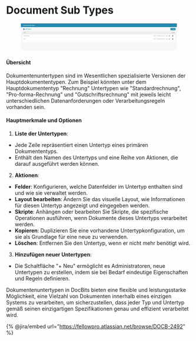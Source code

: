# Document Sub Types

<figure><img src="../../../../.gitbook/assets/Bildschirmfoto%202024-05-08%20um%2008.54.08.png" alt=""><figcaption></figcaption></figure>

#### Übersicht

Dokumentenuntertypen sind im Wesentlichen spezialisierte Versionen der Hauptdokumententypen. Zum Beispiel könnten unter dem Hauptdokumententyp "Rechnung" Untertypen wie "Standardrechnung", "Pro-forma-Rechnung" und "Gutschriftsrechnung" mit jeweils leicht unterschiedlichen Datenanforderungen oder Verarbeitungsregeln vorhanden sein.

#### Hauptmerkmale und Optionen

1. **Liste der Untertypen**:

* Jede Zeile repräsentiert einen Untertyp eines primären Dokumententyps.
* Enthält den Namen des Untertyps und eine Reihe von Aktionen, die darauf ausgeführt werden können.

2. **Aktionen**:

* **Felder**: Konfigurieren, welche Datenfelder im Untertyp enthalten sind und wie sie verwaltet werden.
* **Layout bearbeiten**: Ändern Sie das visuelle Layout, wie Informationen für diesen Untertyp angezeigt und eingegeben werden.
* **Skripte**: Anhängen oder bearbeiten Sie Skripte, die spezifische Operationen ausführen, wenn Dokumente dieses Untertyps verarbeitet werden.
* **Kopieren**: Duplizieren Sie eine vorhandene Untertypkonfiguration, um sie als Grundlage für eine neue zu verwenden.
* **Löschen**: Entfernen Sie den Untertyp, wenn er nicht mehr benötigt wird.

3. **Hinzufügen neuer Untertypen**:

* Die Schaltfläche "+ Neu" ermöglicht es Administratoren, neue Untertypen zu erstellen, indem sie bei Bedarf eindeutige Eigenschaften und Regeln definieren.

Dokumentenuntertypen in DocBits bieten eine flexible und leistungsstarke Möglichkeit, eine Vielzahl von Dokumenten innerhalb eines einzigen Systems zu verarbeiten, um sicherzustellen, dass jeder Typ und Untertyp gemäß seinen einzigartigen Spezifikationen genau und effizient verarbeitet wird.

{% @jira/embed url="https://fellowpro.atlassian.net/browse/DOCB-2492" %}
